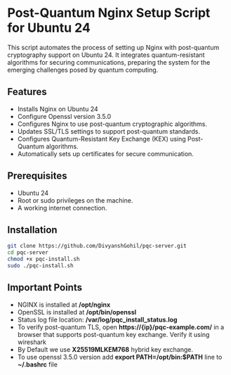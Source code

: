 # Post-Quantum Nginx Setup Script for Ubuntu 24

This script automates the process of setting up Nginx with post-quantum cryptography support on Ubuntu 24. It integrates quantum-resistant algorithms for securing communications, preparing the system for the emerging challenges posed by quantum computing.

## Features

- Installs Nginx on Ubuntu 24
- Configure Openssl version 3.5.0
- Configures Nginx to use post-quantum cryptographic algorithms.
- Updates SSL/TLS settings to support post-quantum standards.
- Configures Quantum-Resistant Key Exchange (KEX) using Post-Quantum algorithms.
- Automatically sets up certificates for secure communication.

## Prerequisites

- Ubuntu 24
- Root or sudo privileges on the machine.
- A working internet connection.

## Installation

```bash
git clone https://github.com/DivyanshGohil/pqc-server.git
cd pqc-server
chmod +x pqc-install.sh
sudo ./pqc-install.sh
```

## Important Points

- NGINX is installed at **/opt/nginx**
- OpenSSL is installed at **/opt/bin/openssl**
- Status log file location: **/var/log/pqc_install_status.log**
- To verify post-quantum TLS, open **https://{ip}/pqc-example.com/** in a browser that supports post-quantum key exchange. Verify it using wireshark
- By Default we use **X25519MLKEM768** hybrid key exchange.
- To use openssl 3.5.0 version add **export PATH=/opt/bin:$PATH** line to **~/.bashrc** file

